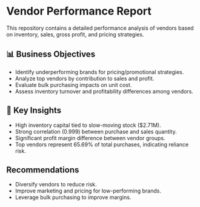 # Vendor Performance Report

This repository contains a detailed performance analysis of vendors based on inventory, sales, gross profit, and pricing strategies.

## 📊 Business Objectives
- Identify underperforming brands for pricing/promotional strategies.
- Analyze top vendors by contribution to sales and profit.
- Evaluate bulk purchasing impacts on unit cost.
- Assess inventory turnover and profitability differences among vendors.

## 📌 Key Insights
- High inventory capital tied to slow-moving stock ($2.71M).
- Strong correlation (0.999) between purchase and sales quantity.
- Significant profit margin difference between vendor groups.
- Top vendors represent 65.69% of total purchases, indicating reliance risk.
## Recommendations
- Diversify vendors to reduce risk.
- Improve marketing and pricing for low-performing brands.
- Leverage bulk purchasing to improve margins.

